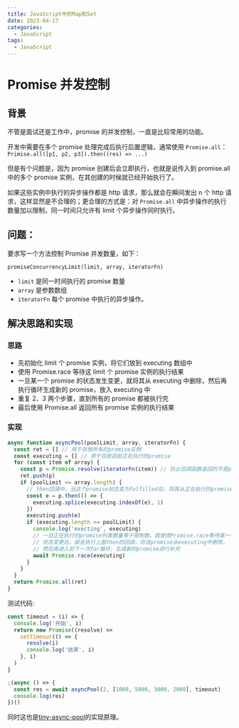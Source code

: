 ```yaml
---
title: JavaScript中的Map和Set
date: 2023-04-17
categories:
  - JavaScript
tags:
  - JavaScript
---
```


# Promise 并发控制

## 背景

不管是面试还是工作中，promise 的并发控制，一直是比较常用的功能。

开发中需要在多个 promise 处理完成后执行后置逻辑，通常使用
`Promise.all`：`Primise.all([p1, p2, p3]).then((res) => ...)`

但是有个问题是，因为 promise 创建后会立即执行，也就是说传入到 promise.all 中的多个 promise 实例，在其创建的时候就已经开始执行了。

如果这些实例中执行的异步操作都是 http 请求，那么就会在瞬间发出 n 个 http 请求，这样显然是不合理的；更合理的方式是：对 `Promise.all` 中异步操作的执行数量加以限制，同一时间只允许有 limit 个异步操作同时执行。

## 问题：

要求写一个方法控制 Promise 并发数量，如下：

`promiseConcurrencyLimit(limit, array, iteratorFn)`

- `limit` 是同一时间执行的 promise 数量
- `array` 是参数数组
- `iteratorFn` 每个 promise 中执行的异步操作。

## 解决思路和实现

### 思路

- 先初始化 limit 个 promise 实例，将它们放到 executing 数组中
- 使用 Promise.race 等待这 limit 个 promise 实例的执行结果
- 一旦某一个 promise 的状态发生变更，就将其从 executing 中删除，然后再执行循环生成新的 promise，放入 executing 中
- 重复 2、3 两个步骤，直到所有的 promise 都被执行完
- 最后使用 Promise.all 返回所有 promise 实例的执行结果

### 实现

```js
async function asyncPool(poolLimit, array, iteratorFn) {
  const ret = [] // 用于存放所有的promise实例
  const executing = [] // 用于存放目前正在执行的promise
  for (const item of array) {
    const p = Promise.resolve(iteratorFn(item)) // 防止回调函数返回的不是promise，使用Promise.resolve进行包裹
    ret.push(p)
    if (poolLimit <= array.length) {
      // then回调中，当这个promise状态变为fulfilled后，将其从正在执行的promise列表executing中删除
      const e = p.then(() => {
        executing.splice(executing.indexOf(e), 1)
      })
      executing.push(e)
      if (executing.length >= poolLimit) {
        console.log('execting', executing)
        // 一旦正在执行的promise列表数量等于限制数，就使用Promise.race等待某一个promise状态发生变更，
        // 状态变更后，就会执行上面then的回调，将该promise从executing中删除，
        // 然后再进入到下一次for循环，生成新的promise进行补充
        await Promise.race(executing)
      }
    }
  }
  return Promise.all(ret)
}
```

测试代码:

```js
const timeout = (i) => {
  console.log('开始', i)
  return new Promise((resolve) =>
    setTimeout(() => {
      resolve(i)
      console.log('结束', i)
    }, i)
  )
}

;(async () => {
  const res = await asyncPool(2, [1000, 5000, 3000, 2000], timeout)
  console.log(res)
})()
```

同时这也是[tiny-async-pool](https://github.com/rxaviers/async-pool/blob/1.x/lib/es7.js)的实现原理。
